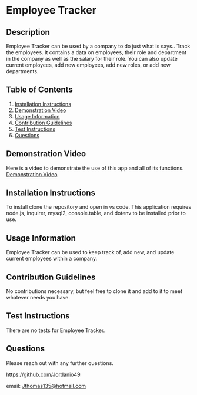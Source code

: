 
  # Employee Tracker
  
  ## Description
  Employee Tracker can be used by a company to do just what is says.. Track the employees. It contains a data on employees, their role and department in the company as well as the salary for their role. You can also update current employees, add new employees, add new roles, or add new departments.  
  
  ## Table of Contents
  1. [Installation Instructions](#installation-instructions)
  2. [Demonstration Video](#demonstration-video)
  3. [Usage Information](#usage-information)
  4. [Contribution Guidelines](#contribution-guidelines)
  5. [Test Instructions](#test-instructions)
  6. [Questions](#questions)

  ## Demonstration Video
  Here is a video to demonstrate the use of this app and all of its functions.
  [Demonstration Video](https://drive.google.com/file/d/17cZKXb35TNhtWbVhWKAZ3-3L2jGALVB5/view)
  
  ## Installation Instructions
  To install clone the repository and open in vs code. This application requires node.js, inquirer, mysql2, console.table, and dotenv to be installed prior to use.

  ## Usage Information
  Employee Tracker can be used to keep track of, add new, and update current employees within a company.

  ## Contribution Guidelines
  No contributions necessary, but feel free to clone it and add to it to meet whatever needs you have.

  ## Test Instructions
  There are no tests for Employee Tracker.

  ## Questions
  Please reach out with any further questions.

  https://github.com/Jordanio49

  email: Jthomas135@hotmail.com
  